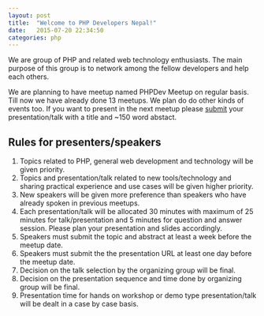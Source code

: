 ```yaml
---
layout: post
title:  "Welcome to PHP Developers Nepal!"
date:   2015-07-20 22:34:50
categories: php
---
```

We are group of PHP and related web technology enthusiasts. The main purpose of this group is to network among the fellow developers and help each others. 

We are planning to have meetup named PHPDev Meetup on regular basis. Till now we have already done 13 meetups. We plan do do other kinds of events too. If you want to present in the next meetup please [submit](http://bit.ly/php-np-talk) your presentation/talk with a title and ~150 word abstact.

## Rules for presenters/speakers

1. Topics related to PHP, general web development and technology will be given priority.
1. Topics and presentation/talk related to new tools/technology and sharing practical experience and use cases will be given higher priority.
1. New speakers will be given more preference than speakers who have already spoken in previous meetups.
1. Each presentation/talk will be allocated 30 minutes with maximum of 25 minutes for talk/presentation and 5 minutes for question and answer session. Please plan your presentation and slides accordingly.
1. Speakers must submit the topic and abstract at least a week before the meetup date.
1. Speakers must submit the the presentation URL at least one day before the meetup date.
1. Decision on the talk selection by the organizing group will be final.
1. Decision on the presentation sequence and time done by organizing group will be final.
1. Presentation time for hands on workshop or demo type presentation/talk will be dealt in a case by case basis.
